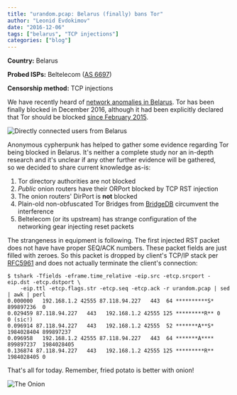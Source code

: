 ```yaml
---
title: "urandom.pcap: Belarus (finally) bans Tor"
author: "Leonid Evdokimov"
date: "2016-12-06"
tags: ["belarus", "TCP injections"]
categories: ["blog"]
---
```


**Country:** Belarus

**Probed ISPs:** Beltelecom ([AS 6697](https://stat.ripe.net/AS6697))

**Censorship method:** TCP injections

We have recently heard of [network anomalies in Belarus](https://metrics.torproject.org/userstats-relay-country.html?start=2016-09-07&end=2016-12-06&country=by&events=points).
Tor has been finally blocked in December 2016, although it had been explicitly
declared that Tor should be blocked [since February 2015](https://meduza.io/en/news/2015/02/25/belarus-bans-tor).

![Directly connected users from Belarus](/post/belarus-fries-onion/userstats-relay-country-by-2016-09-07-2016-12-06-points.png)

Anonymous cypherpunk has helped to gather some evidence regarding Tor
being blocked in Belarus. It's neither a complete study nor an in-depth
research and it's unclear if any other further evidence will be gathered, so we
decided to share current knowledge as-is:

1. Tor directory authorities are not blocked
1. *Public* onion routers have their ORPort blocked by TCP RST injection
1. The onion routers' DirPort is **not** blocked
1. Plain-old non-obfuscated Tor Bridges from [BridgeDB](https://bridges.torproject.org/) circumvent the interference
1. Beltelecom (or its upstream) has strange configuration of the networking gear injecting reset packets

The strangeness in equipment is following. The first injected RST packet does
not have have proper SEQ/ACK numbers. These packet fields are just filled with
zeroes. So this packet is dropped by client's TCP/IP stack per
[RFC5961](https://tools.ietf.org/html/rfc5961) and does not actually terminate
the client's connection:

```
$ tshark -Tfields -eframe.time_relative -eip.src -etcp.srcport -eip.dst -etcp.dstport \
    -eip.ttl -etcp.flags.str -etcp.seq -etcp.ack -r urandom.pcap | sed | awk | perl
0.000000   192.168.1.2 42555 87.118.94.227   443  64 **********S* 899897236  0
0.029459 87.118.94.227   443   192.168.1.2 42555 125 *********R** 0          0 (sic!)
0.096914 87.118.94.227   443   192.168.1.2 42555  52 *******A**S* 1984028404 899897237
0.096958   192.168.1.2 42555 87.118.94.227   443  64 *******A**** 899897237  1984028405
0.136874 87.118.94.227   443   192.168.1.2 42555 125 *********R** 1984028405 0

```

That's all for today. Remember, fried potato is better with onion!

![The Onion](/post/belarus-fries-onion/640px-Fried_potatoes.jpg)
